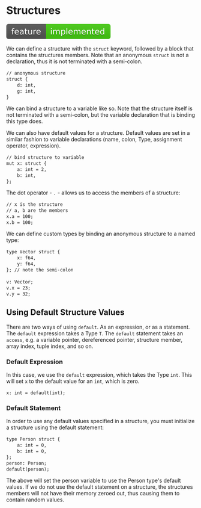 # Structures
![Feature Implemented](Badge_Implemented.svg)

We can define a structure with the `struct` keyword, followed by a block that
contains the structures members. Note that an anonymous `struct` is not a 
declaration, thus it is not terminated with a semi-colon.

```
// anonymous structure
struct {
    d: int,
    g: int,
}
```

We can bind a structure to a variable like so. Note that the structure itself
is not terminated with a semi-colon, but the variable declaration that is binding
this type does. 

We can also have default values for a structure. Default values are set in a 
similar fashion to variable declarations (name, colon, Type, assignment operator,
expression).

```
// bind structure to variable
mut x: struct {
    a: int = 2,
    b: int,
};
```

The dot operator - `.` - allows us to access the members of a structure:

```
// x is the structure
// a, b are the members
x.a = 100;
x.b = 100;
```

We can define custom types by binding an anonymous structure to a named type:

```
type Vector struct {
    x: f64,
    y: f64,
}; // note the semi-colon

v: Vector;
v.x = 23;
v.y = 32;
```

## Using Default Structure Values
There are two ways of using `default`. As an expression, or as a statement. The
`default` expression takes a Type `T`. The `default` statement takes an `access`, e.g.
a variable pointer, dereferenced pointer, structure member, array index, tuple index,
and so on.

### Default Expression
In this case, we use the `default` expression, which takes the Type `int`. This will
set `x` to the default value for an `int`, which is zero.

```
x: int = default(int);
```

### Default Statement
In order to use any default values specified in a structure, you must initialize
a structure using the default statement:

    type Person struct {
        a: int = 0,
        b: int = 0,
    };
    person: Person;
    default(person);
    
The above will set the person variable to use the Person type's default values. If 
we do not use the default statement on a structure, the structures members will not
have their memory zeroed out, thus causing them to contain random values.
